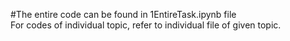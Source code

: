 #The entire code can be found in 1EntireTask.ipynb file<br>
For codes of individual topic, refer to individual file of given topic.
